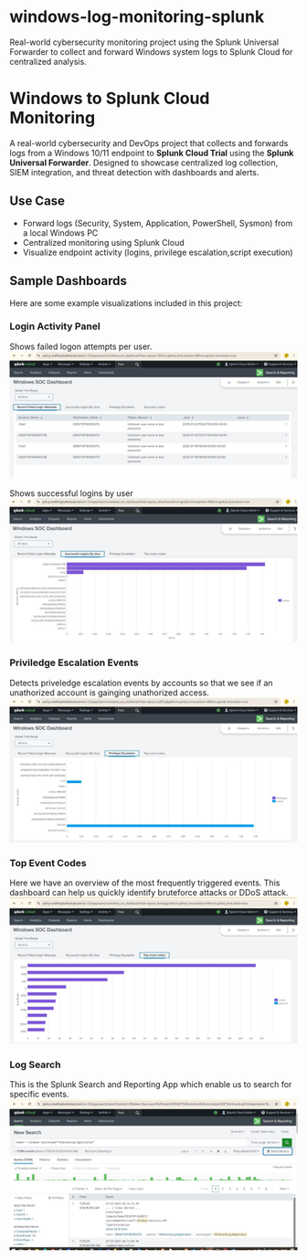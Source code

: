 # windows-log-monitoring-splunk
Real-world cybersecurity monitoring project using the Splunk Universal Forwarder to collect and forward Windows system logs to Splunk Cloud for centralized analysis.

# Windows to Splunk Cloud Monitoring

A real-world cybersecurity and DevOps project that collects and forwards logs from a Windows 10/11 endpoint to **Splunk Cloud Trial** using the **Splunk Universal Forwarder**. Designed to showcase centralized log collection, SIEM integration, and threat detection with dashboards and alerts.

## Use Case

- Forward logs (Security, System, Application, PowerShell, Sysmon) from a local Windows PC
- Centralized monitoring using Splunk Cloud
- Visualize endpoint activity (logins, privilege escalation,script execution)

## Sample Dashboards

Here are some example visualizations included in this project:

### Login Activity Panel
Shows failed logon attempts per user.
![Failed Logins](screenshots/Failed%20Logins.JPG)

Shows successful logins by user
![Successful Logins](screenshots/Successful%20Logins%20by%20user.JPG)

### Priviledge Escalation Events
Detects priveledge escalation events by accounts so that we see if an unathorized account is gainging unathorized access.
![Priviledge Escalation](screenshots/Priviledge%20Escalation%20Events.JPG)

### Top Event Codes
Here we have an overview of the most frequently triggered events. This dashboard can help us quickly identify bruteforce attacks or DDoS attack.
![Top Events](screenshots/Top%20Event%20Codes.JPG)

### Log Search
This is the Splunk Search and Reporting App which enable us to search for specific events.
![Top Events](screenshots/LogSearches.JPG)


